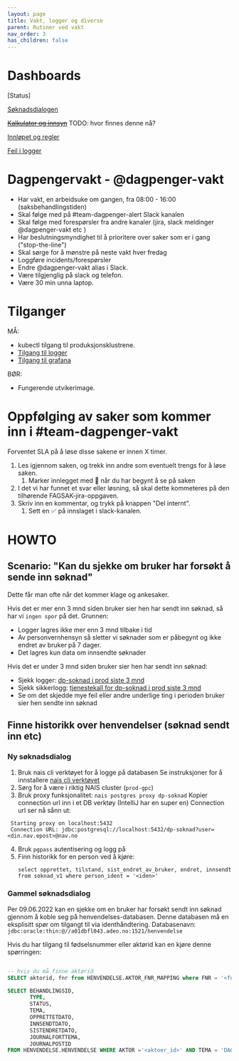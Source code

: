 ```yaml
---
layout: page
title: Vakt, logger og diverse
parent: Rutiner ved vakt
nav_order: 3
has_children: false
---
```


# Dashboards

[Status]

[Søknadsdialogen](https://grafana.nais.io/d/hOx7i8I4z/ny-soknadsdialog?orgId=1&refresh=30s)

~~[Kalkulator og innsyn](https://grafana.nais.io/d/JxNaGSxZk/digitale-dagpenger-drift-sbs-apper?orgId=1)~~ TODO: hvor finnes denne nå?

[Innløpet og regler](https://grafana.nais.io/d/cpFY0XiWz/overvakning-og-alarmer-fra-tjeneste-vare-drift-dashboard?orgId=1&refresh=30s)

[Feil i logger](https://logs.adeo.no/goto/95ed7ef38f2930d6a09aa692872eca57)


# Dagpengervakt - @dagpenger-vakt

* Har vakt, en arbeidsuke om gangen, fra 08:00 - 16:00 (saksbehandlingstiden)
* Skal følge med på #team-dagpenger-alert Slack kanalen
* Skal følge med forespørsler fra andre kanaler (jira, slack meldinger @dagpenger-vakt etc )
* Har beslutningsmyndighet til å prioritere over saker som er i gang ("stop-the-line")
* Skal sørge for å mønstre på neste vakt hver fredag
* Loggføre incidents/forespørsler
* Endre @dagpenger-vakt alias i Slack.
* Være tilgjenglig på slack og telefon.
* Være 30 min unna laptop.

# Tilganger

MÅ:
* kubectl tilgang til produksjonsklustrene.
* [Tilgang til logger](https://logs.adeo.no) 
* [Tilgang til grafana](https://grafana.adeo.no) 

BØR:
* Fungerende utvikerimage.

# Oppfølging av saker som kommer inn i #team-dagpenger-vakt
Forventet SLA på å løse disse sakene er innen X timer.

1. Les igjennom saken, og trekk inn andre som eventuelt trengs for å løse saken.
   1. Marker innlegget med 👀 når du har begynt å se på saken 
1. I det vi har funnet et svar eller løsning, så skal dette kommeteres på den tilhørende FAGSAK-jira-oppgaven.
1. Skriv inn en kommentar, og trykk på knappen "Del internt".
   1. Sett en ✅ på innslaget i slack-kanalen.

# HOWTO

## Scenario: "Kan du sjekke om bruker har forsøkt å sende inn søknad"

Dette får man ofte når det kommer klage og ankesaker.

Hvis det er mer enn 3 mnd siden bruker sier hen har sendt inn søknad, så har vi `ingen spor` på det. Grunnen:
- Logger lagres ikke mer enn 3 mnd tilbake i tid
- Av personvernhensyn så sletter vi søknader som er påbegynt og ikke endret av bruker på 7 dager.
- Det lagres kun data om innsendte søknader

Hvis det er under 3 mnd siden bruker sier hen har sendt inn søknad:
- Sjekk logger: [dp-soknad i prod siste 3 mnd](https://logs.adeo.no/goto/482756b0-3402-11ed-8607-d590fd125f80)
- Sjekk sikkerlogg: [tjenestekall for dp-soknad i prod siste 3 mnd](https://logs.adeo.no/goto/c1e0af60-3402-11ed-8607-d590fd125f80)
- Se om det skjedde mye feil eller andre underlige ting i perioden bruker sier hen sendte inn søknad

## Finne historikk over henvendelser (søknad sendt inn etc)

### Ny søknadsdialog

1. Bruk nais cli verktøyet for å logge på databasen
   Se instruksjoner for å innstallere [nais cli verktøyet](https://docs.nais.io/cli/commands/postgres/)
2. Sørg for å være i riktig NAIS cluster (`prod-gpc`)
3. Bruk proxy funksjonalitet: 
   `nais postgres proxy dp-soknad`
   Kopier connection url inn i et DB verktøy (IntelliJ har en super en)
   Connection url ser nå sånn ut: 
  ```
   Starting proxy on localhost:5432
   Connection URL: jdbc:postgresql://localhost:5432/dp-soknad?user=<din.nav.epost>@nav.no
   ```
4. Bruk `pgpass` autentisering og logg på 
5. Finn historikk for en person ved å kjøre: 
   ```
   select opprettet, tilstand, sist_endret_av_bruker, endret, innsendt from soknad_v1 where person_ident = '<iden>'
   ```


### Gammel søknadsdialog
Per 09.06.2022 kan en sjekke om en bruker har forsøkt sendt inn søknad gjennom å koble seg på henvendelses-databasen. Denne databasen må en eksplisitt spør om tilgangt til via identhåndtering.
Databasenavn: `jdbc:oracle:thin:@//a01dbfl043.adeo.no:1521/henvendelse`

Hvis du har tilgang til fødselsnummer eller aktørid kan en kjøre denne spørringen:

```sql

-- hvis du må finne aktørid 
SELECT aktorid, fnr from HENVENDELSE.AKTOR_FNR_MAPPING where FNR = '<fnr>';

SELECT BEHANDLINGSID, 
       TYPE, 
       STATUS, 
       TEMA, 
       OPPRETTETDATO, 
       INNSENDTDATO, 
       SISTENDRETDATO, 
       JOURNALFORTTEMA, 
       JOURNALPOSTID 
FROM HENVENDELSE.HENVENDELSE WHERE AKTOR ='<aktoer_id>' AND TEMA = 'DAG' ORDER BY INNSENDTDATO ASC ;
      
```


